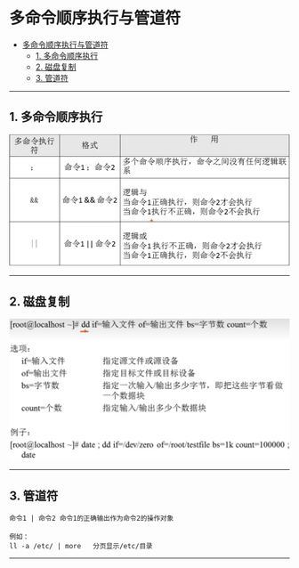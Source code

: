 # 多命令顺序执行与管道符

- [多命令顺序执行与管道符](#多命令顺序执行与管道符)
  - [1. 多命令顺序执行](#1-多命令顺序执行)
  - [2. 磁盘复制](#2-磁盘复制)
  - [3. 管道符](#3-管道符)

---

## 1. 多命令顺序执行

![多命令顺序执行](images/2023-08-19-18-07-20.png)

---

## 2. 磁盘复制

![磁盘复制](images/2023-08-20-09-37-04.png)

---

## 3. 管道符

```Linux
命令1 | 命令2 命令1的正确输出作为命令2的操作对象

例如：
ll -a /etc/ | more   分页显示/etc/目录
```

---
  